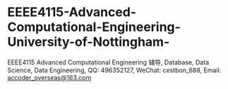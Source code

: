 # EEEE4115-Advanced-Computational-Engineering-University-of-Nottingham-
EEEE4115 Advanced Computational Engineering 辅导, Database, Data Science, Data Engineering, QQ: 496352127, WeChat: cestbon_688, Email: accoder_overseas@163.com
